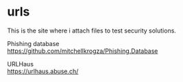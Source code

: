 # urls
This is the site where i attach files to test security solutions.<br />

Phishing database<br />
       https://github.com/mitchellkrogza/Phishing.Database<br />

URLHaus<br />
       https://urlhaus.abuse.ch/<br />
       
